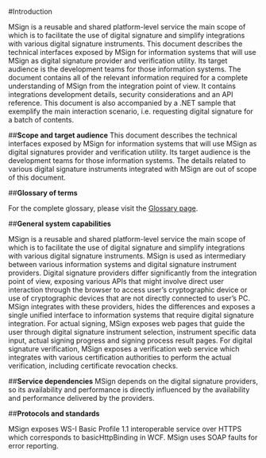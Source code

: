 ﻿#Introduction

MSign is a reusable and shared platform-level service the main scope of which is to facilitate the use of digital signature and simplify integrations with various digital signature instruments.
This document describes the technical interfaces exposed by MSign for information systems that will use MSign as digital signature provider and verification utility. Its target audience is the development teams for those information systems.
The document contains all of the relevant information required for a complete understanding of MSign from the integration point of view. It contains integrations development details, security considerations and an API reference.
This document is also accompanied by a .NET sample that exemplify the main interaction scenario, i.e. requesting digital signature for a batch of contents.

##**Scope and target audience**
This document describes the technical interfaces exposed by MSign for information systems that will use MSign as digital signatures provider and verification utility. Its target audience is the development teams for those information systems.
The details related to various digital signature instruments integrated with MSign are out of scope of this document.

##**Glossary of terms**

For the complete glossary, please visit the [Glossary page](https://egov-moldova.github.io/egov4dev/glossary/glossary/).

##**General system capabilities**

MSign is a reusable and shared platform-level service the main scope of which is to facilitate the use of digital signature and simplify integrations with various digital signature instruments.
MSign is used as intermediary between various information systems and digital signature instrument providers. Digital signature providers differ significantly from the integration point of view, exposing various APIs that might involve direct user interaction through the browser to access user’s cryptographic device or use of cryptographic devices that are not directly connected to user’s PC. MSign integrates with these providers, hides the differences and exposes a single unified interface to information systems that require digital signature integration.
For actual signing, MSign exposes web pages that guide the user through digital signature instrument selection, instrument specific data input, actual signing progress and signing process result pages.
For digital signature verification, MSign exposes a verification web service which integrates with various certification authorities to perform the actual verification, including certificate revocation checks.

##**Service dependencies**
MSign depends on the digital signature providers, so its availability and performance is directly influenced by the availability and performance delivered by the providers.

##**Protocols and standards**

MSign exposes WS-I Basic Profile 1.1 interoperable service over HTTPS which corresponds to basicHttpBinding in WCF. MSign uses SOAP faults for error reporting.
